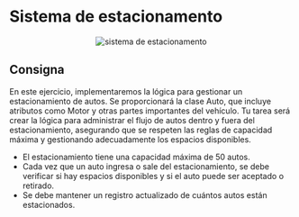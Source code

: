 # Sistema de estacionamento

<div align="center">    
  <img src="https://res.cloudinary.com/ddxmx9rf3/image/upload/v1726406543/Images/tiowjygbrjq0r8k4g5cq.png" alt="sistema de estacionamento">
</div>

## Consigna 
<div>
    <p> 
        En este ejercicio, implementaremos la lógica para gestionar un estacionamiento de autos. Se proporcionará la clase Auto, que incluye atributos como Motor y otras partes importantes del vehículo. Tu tarea será crear la lógica para administrar el flujo de autos dentro y fuera del estacionamiento, asegurando que se respeten las reglas de capacidad máxima y gestionando adecuadamente los espacios disponibles.
    </p>

<ul>
    <li> El estacionamiento tiene una capacidad máxima de 50 autos.</li>
    <li> Cada vez que un auto ingresa o sale del estacionamiento, se debe verificar si hay espacios disponibles y si el auto puede ser aceptado o retirado.</li>
    <li> Se debe mantener un registro actualizado de cuántos autos están estacionados.</li>
</ul>

</div>
